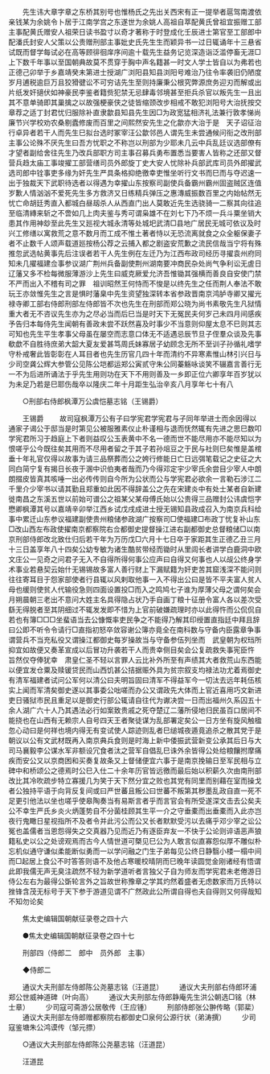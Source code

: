 <!-- { "loadSidebar": true } -->
　　先生讳大章字章之东桥其别号也惟杨氏之先出关西宋有正一提举者扈驾南渡依亲钱某为余姚令卜居于江南学宫之东遂世为余姚人高祖自萃配黄氏曾祖宜振赠工部主事配黄氏赠安人祖荣日读书盈寸以奇才著称于时登成化壬辰进士第官至工部郎中配潘氏封安人父策以公贵赠刑部主事妣史氏先生生而颖异书一过日辄诵年十三悬省试既而督学每试必在高等顾徘徊庠序间逾十载先生益务记览深造诣泛滥停畜无涯□上下数千年事以至国朝典故莫不贯穿于胸中声名籍甚一时文人学士皆自以为弗若也正德己卯举于乡嘉靖癸未第进士授湖广浏阳县知县浏阳号难治乃往令率袭旧仍陋度岁月逋税逾巨万且狡猾徤讼不可穷诘先生至则持廉秉公根究弊源庶务迎刃而解或出片纸发奸擿伏如神豪民李鉴者籍赀犯禁无忌肆毒邻境甚至拒兵杀官以叛先生一且出其不意单骑即其巢擒之以故强梗豪侠之徒皆缩颈改步相戒不敢犯浏阳号大治抚按交章荐之适丁封君忧归服除补直隶歙县知县先生因□为政宽猛相济礼法兼行敦孝悌尚廉节兴学校劝农桑剔蠹修废而百里之间熙然安先生之化歙亦大治于是　天子诏征治行卓异者若干人而先生巳拟台选时冢宰汪公歙邻邑人谓先生未尝通候问衔之改刑部主事公论殊不厌先生曰吾方忧职之不称岂以刑部为少耶未几云中兵乱廷议选部僚有才望者副给舍往先生乃改兵部职方司主事召募兵勇布置悉当要害人皆称之还部又督营兵趋太庙工事竣擢工部营缮司员外郎旋丁史大安人忧除补兵部武库司员外郎擢武选司郎中铨事吏多缘为奸先生严具条格抑绝徼幸吏惟坐听行文书而巳而与夺迟速一出于独裁天下武职待选者以得遇为幸擢山东按察司副使兵备霸州霸州固盗贼区连值岁歉人情汹汹不爱死先生多方救济又日练精兵弹压之惠漙威振数百里之内始帖然无忧亡命胡廷秀直入都城白昼刼杀人从西直门出人莫敢近先生选骁骑一二察其向往追至临清縳来斩之不啻如几上肉夫鉴与秀可谓枭雄不在刘七下乃不烦一兵斗粟坐销大患其作用神玅至此先生又廵视大城永清等处城圯武清□县地广居民无城可依议及时兴工修缮以寓救荒之意不数月而工成不惟土著者恃以无恐流离就食之众全躯保妻子者不止数千人颂声载道廵按杨公荐之云捕入都之剧盗安荒歉之流民信哉当宁将有殊推忽武选帖黄事先后注误者若干人先生例在左迁乃为江西布政司经历寻擢袁州府同知未几擢福建佥事参议湖广荆州兵备副使荆州湖南要冲商民杂处尚气争利讼无虗日辽藩又多不检每微服薄游沙上先生曰威克厥爱允济吾惟锄其强横而善良自安使门禁不严而出入不稽有司之罪　祖训昭然王何恃而不悛是以终先生之任而荆人奉法不敢玩王亦敛惟先生之言是惧时藩臬中先生资望独深转本省参政晋南京鸿胪寺卿又擢光禄寺卿工部右侍郎刑部左侍郎皆不次也先生在刑部而郑公晓为尚书素敬先生凡狱情重大者无不咨议先生亦为之尽必当而后巳当是时天下无冤民夫何岁己未四月间感疾予告归本每侍先生闻朝有善政未尝不跃然喜及时事少不当意则仰屋太息不巳则其志可知也先生平生孝事父母虽在屡空而志意口体无不适遇忌辰节旦子侄羣众谈及先事欷歔不自胜待庶弟大韶大夏友爱甚笃周氏妹寡居子幼顾念无所不至训子孙循礼嗜学守朴戒奢此皆彰彰在人耳目者也先生历官几四十年而清约不异寒素惟山林引兴日与少司空龚公辉大参管公见陈公垲都运郑公寅贰守朱公同蓁觞咏谈笑不辍嘉言善行无一不为后进所诵法于乎先生用则功在天下不用则善及一乡即正位六卿享年百岁犹以为未足乃若是巳耶伤哉卒以隆庆二年十月距生弘治辛亥八月享年七十有八 

　　○刑部右侍郎枫潭万公虞恺墓志铭（王锡爵） 

　　王锡爵 
　　故司寇枫潭万公有子曰学宪君学宪君与子同年举进士而余因得以通家子谒公于邸当是时第见公被服雅素仪止朴谨相与退而怃然辄有先进之思巳数叩学宪君所习于趋庭上下者则益叹公玉表黄中不名一德而世不能尽用亦不能尽知以为恨嗟乎公今既往矣其用而不尽用者留之于其子若孙俎豆之于民与社则巳矣惟是盖棺垂十年礼官仅得以故事为请三品祭葬而公之姱行修能日亡日远弭笔载记之史征之大同白简宁复有揭日长夜于溷中识伯夷者哉而乃今得邓定宇少宰氏余尝目少宰人中朗朗掇皮皆真其咳唾一出必传传则自今所为公状而公与学宪君必欲余一言勒石涉江二千里介少宰书以请其勤且郑重如此因不得辞盖公之先在宋建炎中有处士某者自新建徙南昌之东溪五世以前始可谱公之祖某父某母傅氏始以公贵得三品赠封公讳虞恺字懋卿枫潭其号以嘉靖辛卯举江西乡试戊戌成进士授无锡知县政成召入为南京兵科给事中累迁山东参议福建副使贵州粮储参政湖广按察司□使福建□布政丁忧复补山东□改山西左布政使擢南京都察院右佥都御史提督操江进右副都御史总督粮储□以南京刑部侍郎改北致仕归后若干年为万历戊□六月十七日卒于家距其生正德乙丑三月十三日盖享年八十四矣公幼专敏为诸生酷贫带经而锄时从里闾长者讲学白鹿洞中欧文庄公一见奇之问君子无入不自得所得何事公应声曰自得又何事也人以觇公终身学术事业若悬契云始什无锡锡故多富人善行财上下漏赋籍为奸吏苦其窟浅深不能问则往往寄耳目于怨家部使者行县辄以风剌取他事一入不得出公曰是皆不平夫富人贫人母也缓则使贫人代输役急则四面设置投□而入之鸣鸠七子谁为厚薄父母之谓何矣会月朔晨朝三老出不意问大姓主名具得隐占状乃手自画丁粮十征册令富人各以差次受繇无得脱者至其阴细过不辄发发即不惜为上官前破嫌疏理时亦以此得忤而公侃侃自若也有簿□□□坐蜚语当去公慷慨率吏民争之不能得乃解其印绶置直指廷中拜且辞曰公即不听令令请行□直指初怒卒敛容谢公簿亦竟全在南科数与守备内臣露章争事谓营兵不当充私役又谓操江都御史每岁操故当与守备参伍列坐而　武皇朝为权珰所抑宜如故便又奏革宣成以后冒功升袭若干人而贵幸侧目矣会公复疏救失事宪臣忤　旨然仅夺俸犹幸　肃皇仁圣不轻以言罪人云比补外所至有声绩其大者救荒山东西能以便宜发仓粟及赎锾贷民而山西饥甚公拮据赈外具为贫宗叙支均禄法功尤着焉御史有清军福建者试问公军何以清公曰夫明旨固曰清军不得益军今一切汰去远年耗伍核实上闻而军清矣御史遂以其事委公咄嗟而办公又谓政先大体而上官近喜用巧文新进吏日骚狱市民且重足以是御史行部公辄请自往代为谳决尝一日而出福州久系囚五十余人湖广六十人乃其遇法必行如案致贵戚之死夺楚辽二藩所侵地归民虽百口居间不能挠也在山西有无赖宗人自号四天王者聚徒谋为乱部署定矣公一日方坐有旋风触楹忽心动曰是何祥也境内得无有变试使人踪迹则乱者巳缒城夜遁竟追杀之散其党于是朝议以公有文武材既再入南京典兵食则是时海上新中倭振武营新变公承其后日与大司马襄毅李公谋水军非额设冗食者汰之营军自倡乱巳诛外余皆得公处给粮饟拊摩痛疾而安公又以京商困和买奏复故条又上督储便宜六事于是南京挽输日至军民相与立碑中和桥颂公之德焉时公巳入仕二十余年历官皆远徼而最后始以积薪久次由南刑部改比其冷吹疏步特立寡援几为笑于天下然分宜之败也其党有同里而别藉在室而操戈者公独持平语于向背反复间或曰严世蕃且叛公曰世蕃不叛第其秽墨乱政自直一死不足更引他法以坐也嗟乎使皋陶奏当有易斯言者乎而言官会有所受遂深文击去公矣夫公不幸生严氏乡炎火炳蓬势自不分菌桂顾其生平一介之守垂橐而出垂橐而入此亦岂夜行鬼瞰日星视指所不及者令并此污公而公又长者默默受污以去痛乎邓少宰之讼公冤也盖儒者当恩怨得失之交真器乃见而近乃有逐臣弃友一不快于公论则谇语恶声狼籍私史以公之处谤观焉而古今人情世道可槩见巳公为人敢言似直寡怨似厚不雕似朴忘机似通守谦似柔能断似勇而一以学问融之门生子弟每见公终日静翳小楼一榻中间而□起居上食公不时答答则语不及他占寒暖校晴阴而巳晚年读圆觉金刚诸经有悟谓此即我儒无声无臭注疏然不轻为新学道听者言独父子自为师友而学宪君未老倦游日侍公左右为最得公斲轮言外之旨故世称豫章之学其灼然着盛者无虑数家而万氏特以挫锋含茂无标号于天下参于游道见谓不广然政此公所谓自得也夫自得则又何得哉知不知勿论矣 

　　焦太史编辑国朝献征录卷之四十六 

　　●焦太史编辑国朝献征录卷之四十七 

　　刑部四（侍郎二　郎中　员外郎　主事） 

　　◆侍郎二 

　　通议大夫刑部左侍郎陈公尧墓志铭（汪道昆） 
　　通议大夫刑部右侍郎环浦郑公世威神道碑（叶向高） 
　　通议大夫刑部左侍郎静庵先生洪公朝选□铭（林士章） 
　　少司寇可斋游公居敬传（王应锺） 
　　刑部侍郎张公翀传略（郭棐） 
　　通议大夫刑部左侍郎赠都察院右都御史□泉何公源行状（弟涛撰） 
　　少司寇鉴塘朱公鸿谟传（邹元摽） 

　　○通议大夫刑部左侍郎陈公尧墓志铭（汪道昆） 

　　汪道昆 
